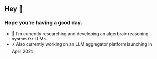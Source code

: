 ## Hey 👋

### Hope you're having a good day.

- 💾 I’m currently researching and developing an algerbraic reasoning system for LLMs.
- ⚡ Also currently working on an LLM aggregator platform launching in April 2024

